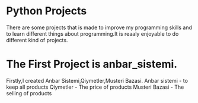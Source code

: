 # Python Projects
There are some projects that is made to improve my programming skills and to learn different things about programming.It is reaaly enjoyable to do different kind of projects.
# The First Project is anbar_sistemi.
Firstly,I created Anbar Sistemi,Qiymetler,Musteri Bazasi.
Anbar sistemi - to keep all products
Qiymetler - The price of products
Musteri Bazasi - The selling of products
